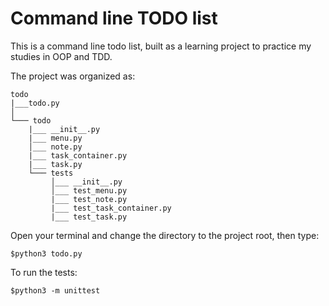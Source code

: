 # Command line TODO list

This is a command line todo list, built as a learning project to practice
my studies in OOP and TDD.

The project was organized as:

```
todo  
|___todo.py      
│  
└─── todo  
    |___ __init__.py  
    |___ menu.py  
    │___ note.py  
    |___ task_container.py  
    |___ task.py  
    └─── tests  
         │___ __init__.py  
         │___ test_menu.py  
         |___ test_note.py  
         |___ test_task_container.py  
         |___ test_task.py  
```

Open your terminal and change the directory to the project root, then type:   
```
$python3 todo.py
```
To run the tests:  
```
$python3 -m unittest
```
